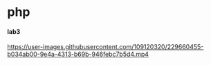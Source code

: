 # php
#### lab3

https://user-images.githubusercontent.com/109120320/229660455-b034ab00-9e4a-4313-b69b-946febc7b5d4.mp4

